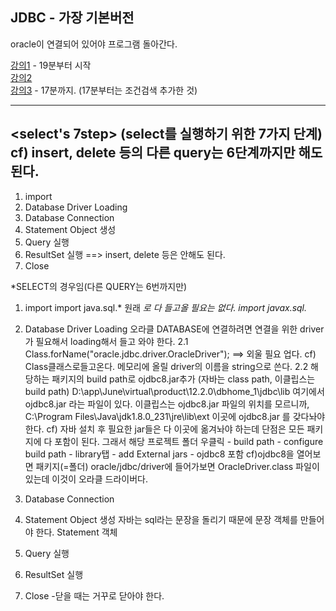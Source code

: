 ## JDBC - 가장 기본버전

oracle이 연결되어 있어야 프로그램 돌아간다.

[강의1](https://youtu.be/gPPQVB4jA88) - 19분부터 시작  
[강의2](https://youtu.be/gVnjOlgu3nw)  
[강의3](https://youtu.be/pFt-Xl9F3vw) - 17분까지. (17분부터는 조건검색 추가한 것)  

***

## <select's 7step> (select를 실행하기 위한 7가지 단계) cf) insert, delete 등의 다른 query는 6단계까지만 해도 된다.  

1. import
2. Database Driver Loading
3. Database Connection
4. Statement Object 생성
5. Query 실행
6. ResultSet 실행 ==> insert, delete 등은 안해도 된다.
7. Close


*SELECT의 경우임(다른 QUERY는 6번까지만)
1. import
import java.sql.*   원래 *로 다 들고올 필요는 없다. 
import javax.sql.*

2. Database Driver Loading
오라클 DATABASE에 연결하려면 연결을 위한 driver가 필요해서 loading해서 들고 와야 한다.
 2.1 Class.forName("oracle.jdbc.driver.OracleDriver");    ==> 외울 필요 업다.
 cf) Class클래스로들고온다. 메모리에 올릴 driver의 이름을 string으로 쓴다.
 2.2 해당하는 패키지의 build path로 ojdbc8.jar추가  (자바는 class path, 이클립스는 build path)
 D:\app\June\virtual\product\12.2.0\dbhome_1\jdbc\lib 여기에서 ojdbc8.jar 라는 파일이 있다. 
 이클립스는 ojdbc8.jar 파일의 위치를 모르니까, C:\Program Files\Java\jdk1.8.0_231\jre\lib\ext 이곳에 ojdbc8.jar 를 갖다놔야 한다.
 cf) 자바 설치 후 필요한 jar들은 다 이곳에 옮겨놔야 하는데 단점은 모든 패키지에 다 포함이 된다. 
 그래서 해당 프로젝트 폴더 우클릭 - build path - configure build path - library탭 - add External jars - ojdbc8 포함
 cf)ojdbc8을 열어보면 패키지(=폴더) oracle/jdbc/driver에 들어가보면 OracleDriver.class 파일이 있는데 이것이 오라클 드라이버다.


3. Database Connection

4. Statement Object 생성
자바는 sql라는 문장을 돌리기 때문에 문장 객체를 만들어야 한다. Statement 객체

5. Query 실행

6. ResultSet 실행 

7. Close
-닫을 때는 거꾸로 닫아야 한다.

 







